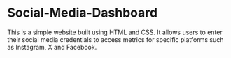 # Social-Media-Dashboard
This is a simple website built using HTML and CSS. It allows users to enter their social media credentials to access metrics for specific platforms such as Instagram, X and Facebook.
